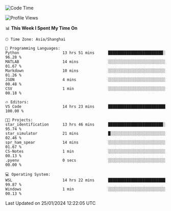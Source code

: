 <!--START_SECTION:waka-->
![Code Time](http://img.shields.io/badge/Code%20Time-1%2C465%20hrs%2038%20mins-blue)

![Profile Views](http://img.shields.io/badge/Profile%20Views-0-blue)

📊 **This Week I Spent My Time On** 

```text
🕑︎ Time Zone: Asia/Shanghai

💬 Programming Languages: 
Python                   13 hrs 51 mins      ████████████████████████░   96.28 % 
MATLAB                   14 mins             ░░░░░░░░░░░░░░░░░░░░░░░░░   01.67 % 
Markdown                 10 mins             ░░░░░░░░░░░░░░░░░░░░░░░░░   01.26 % 
JSON                     4 mins              ░░░░░░░░░░░░░░░░░░░░░░░░░   00.48 % 
CSV                      1 min               ░░░░░░░░░░░░░░░░░░░░░░░░░   00.18 % 

🔥 Editors: 
VS Code                  14 hrs 23 mins      █████████████████████████   100.00 % 

🐱‍💻 Projects: 
star_identification      13 hrs 46 mins      ████████████████████████░   95.74 % 
star_simulator           21 mins             █░░░░░░░░░░░░░░░░░░░░░░░░   02.46 % 
spr_ham_spear            14 mins             ░░░░░░░░░░░░░░░░░░░░░░░░░   01.67 % 
CS-Notes                 1 min               ░░░░░░░░░░░░░░░░░░░░░░░░░   00.13 % 
.pyenv                   0 secs              ░░░░░░░░░░░░░░░░░░░░░░░░░   00.00 % 

💻 Operating System: 
WSL                      14 hrs 22 mins      █████████████████████████   99.87 % 
Windows                  1 min               ░░░░░░░░░░░░░░░░░░░░░░░░░   00.13 % 
```


 Last Updated on 25/01/2024 12:22:05 UTC
<!--END_SECTION:waka-->